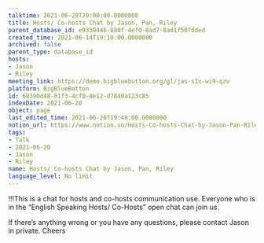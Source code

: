```yaml
---
talktime: 2021-06-20T20:00:00.0000000
title: Hosts/ Co-hosts Chat by Jason, Pan, Riley
parent_database_id: e9339446-880f-4ef0-8ad7-8ad1f507dded
created_time: 2021-06-14T19:10:00.0000000
archived: false
parent_type: database_id
hosts:
- Jason
- Riley
meeting_link: https://demo.bigbluebutton.org/gl/jas-s1x-wi9-qzv
platform: BigBlueBotton
id: 68390d48-81f3-4cf0-8e12-d7840a123c85
indexDate: 2021-06-20
object: page
last_edited_time: 2021-06-20T19:48:00.0000000
notion_url: https://www.notion.so/Hosts-Co-hosts-Chat-by-Jason-Pan-Riley-68390d4881f34cf08e12d7840a123c85
tags:
- Talk
- 2021-06-20
- Jason
- Riley
name: Hosts/ Co-hosts Chat by Jason, Pan, Riley
language_level: No limit
---
```


!!!This is a chat for hosts and co-hosts communication use. Everyone who is in the “English Speaking Hosts/ Co-Hosts” open chat can join us.

If there’s anything wrong or you have any questions, please contact Jason in private. Cheers

